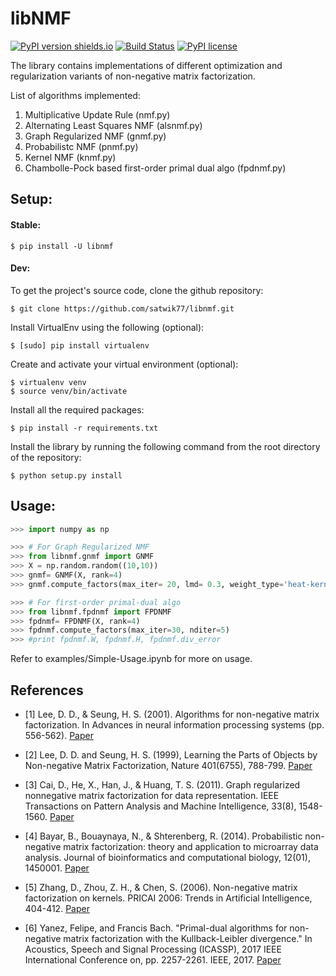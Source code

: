 # libNMF

[![PyPI version shields.io](https://img.shields.io/pypi/v/libnmf.svg)](https://pypi.python.org/pypi/libnmf)  [![Build Status](https://travis-ci.org/satwik77/libnmf.svg?branch=master)](https://travis-ci.org/satwik77/libnmf) [![PyPI license](https://img.shields.io/pypi/l/ansicolortags.svg)](https://pypi.python.org/pypi/ansicolortags/)

The library contains implementations of different optimization and regularization variants of non-negative matrix factorization.

List of algorithms implemented:
1. Multiplicative Update Rule (nmf.py)
2. Alternating Least Squares NMF (alsnmf.py)
3. Graph Regularized NMF (gnmf.py)
4. Probabilistc NMF (pnmf.py)
5. Kernel NMF (knmf.py)
6. Chambolle-Pock based first-order primal dual algo (fpdnmf.py)






## Setup:

#### Stable:

```shell
$ pip install -U libnmf
```

#### Dev:

To get the project's source code, clone the github repository:

```shell
$ git clone https://github.com/satwik77/libnmf.git
```

Install VirtualEnv using the following (optional):

```shell
$ [sudo] pip install virtualenv
```

Create and activate your virtual environment (optional):

```shell
$ virtualenv venv
$ source venv/bin/activate
```

Install all the required packages:

```shell
$ pip install -r requirements.txt
```

Install the library by running the following command from the root directory of the repository:

```shell
$ python setup.py install	
```


## Usage:

```python
>>> import numpy as np

>>> # For Graph Regularized NMF
>>> from libnmf.gnmf import GNMF
>>> X = np.random.random((10,10))
>>> gnmf= GNMF(X, rank=4)
>>> gnmf.compute_factors(max_iter= 20, lmd= 0.3, weight_type='heat-kernel', param= 0.4)

>>> # For first-order primal-dual algo
>>> from libnmf.fpdnmf import FPDNMF
>>> fpdnmf= FPDNMF(X, rank=4)
>>> fpdnmf.compute_factors(max_iter=30, nditer=5)
>>> #print fpdnmf.W, fpdnmf.H, fpdnmf.div_error
```


Refer to examples/Simple-Usage.ipynb for more on usage.

## References

* [1] Lee, D. D., & Seung, H. S. (2001). Algorithms for non-negative matrix factorization. In Advances in neural information processing systems (pp. 556-562). [Paper](https://papers.nips.cc/paper/1861-algorithms-for-non-negative-matrix-factorization.pdf)

* [2] Lee, D. D. and Seung, H. S. (1999), Learning the Parts of Objects by Non-negative Matrix Factorization, Nature 401(6755), 788-799. [Paper](http://lsa.colorado.edu/LexicalSemantics/seung-nonneg-matrix.pdf)

* [3] Cai, D., He, X., Han, J., & Huang, T. S. (2011). Graph regularized nonnegative matrix factorization for data representation. IEEE Transactions on Pattern Analysis and Machine Intelligence, 33(8), 1548-1560. [Paper](http://www.cad.zju.edu.cn/home/dengcai/Publication/Journal/TPAMI-GNMF.pdf)

* [4] Bayar, B., Bouaynaya, N., & Shterenberg, R. (2014). Probabilistic non-negative matrix factorization: theory and application to microarray data analysis. Journal of bioinformatics and computational biology, 12(01), 1450001. [Paper](https://pdfs.semanticscholar.org/18c2/302cbf1fe01a8338a186999b69abc5701c2e.pdf)

* [5] Zhang, D., Zhou, Z. H., & Chen, S. (2006). Non-negative matrix factorization on kernels. PRICAI 2006: Trends in Artificial Intelligence, 404-412. [Paper](https://cs.nju.edu.cn/zhouzh/zhouzh.files/publication/pricai06a.pdf)

* [6] Yanez, Felipe, and Francis Bach. "Primal-dual algorithms for non-negative matrix factorization with the Kullback-Leibler divergence." In Acoustics, Speech and Signal Processing (ICASSP), 2017 IEEE International Conference on, pp. 2257-2261. IEEE, 2017. [Paper](https://arxiv.org/pdf/1412.1788.pdf)
